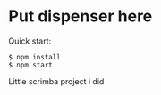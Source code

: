 # Put dispenser here

Quick start:

```
$ npm install
$ npm start
````

Little scrimba project i did 
